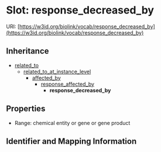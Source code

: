 # Slot: response_decreased_by

URI: [https://w3id.org/biolink/vocab/response_decreased_by](https://w3id.org/biolink/vocab/response_decreased_by)




## Inheritance

* [related_to](related_to.md)
    * [related_to_at_instance_level](related_to_at_instance_level.md)
        * [affected_by](affected_by.md)
            * [response_affected_by](response_affected_by.md)
                * **response_decreased_by**



## Properties

 * Range: chemical entity or gene or gene product



## Identifier and Mapping Information





